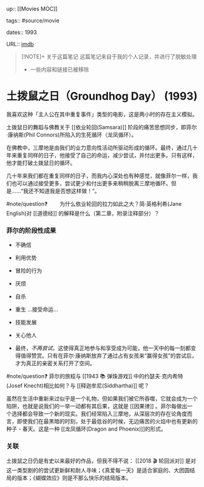 up:: [[Movies MOC]]

tags:: #source/movie 

dates:: 1993

URL:: [imdb](https://www.imdb.com/title/tt0107048)

> [!NOTE]+ 关于这篇笔记
> 这篇笔记来自于我的个人记录，并进行了脱敏处理
> - 一些内容和链接已被移除

# 土拨鼠之日（Groundhog Day） (1993)

我喜欢这种「主人公在其中重复事件」类型的电影，这是两小时的存在主义模拟。  

土拨鼠日的舞蹈与佛教关于 [[依业轮回(Samsara)]] 阶段的痛苦思想同步，即菲尔·康纳斯(Phil Connors)所陷入的生死循环（龙凤循环）。  

在佛教中，三摩地是由我们的业力意向性活动所驱动形成的循环。最终，通过几十年来重复同样的日子，他接受了自己的命运，减少尝试，并付出更多。只有这样，他才能打破土拨鼠日的循环。  

几十年来我们都在重复同样的日子，而我内心深处也有种感觉，就像菲尔一样，我们也可以通过接受更多，尝试更少和付出更多来稍稍脱离三摩地循环。但是......“我还不知道我是否想这样做！”。  

#note/question❓ 　　为什么依业轮回的拉力如此之大？简·英格利希(Jane English)对 [[道德经]] 的解释是什么（第二章，附录注释部分）？

### 菲尔的阶段性成果

-   不确信
    
-   利用优势
    
-   冒险的行为
    
-   厌烦
    
-   自杀
    
-   重生 ...接受命运...
    
-   技能发展
    
-   关心他人
    
-   最终，_不再尝试_，这使得真正地参与和享受成为可能，他一天中的每一刻都变得值得赞赏。只有在菲尔·康纳斯放弃了通过占有女孩来“赢得女孩”的尝试后，才为真正的亲密关系打开了空间。  
      

 #note/question❓ 菲尔的旅程与 [[1943 📚 弹珠游戏]] 中的约瑟夫·克内希特(Josef Knecht)相比如何？与 [[释迦牟尼(Siddhartha)]] 呢？  

虽然在生活中重新来过似乎是一个礼物，但如果我们被它所吞噬，它就会成为一个陷阱，也就是说我们的一举一动都有其后果，这就是 [[因果律]] 。菲尔每做出一个选择都会导致一个新的现实。我们经常陷入三摩地，从深层次的存在论角度而言，即使我们在最黑暗的时刻，处于最低谷的时候，无边痛苦的火焰中也有更新的种子 - 春天。这是一种 [[龙凤循环(Dragon and Phoenix)]]的形式。  

### 关联

土拨鼠之日仍是有史以来最好的作品，但我不得不说： [[2018 🎬 轮回派对]] 是对这一类型剧的的尝试更新鲜和耐人寻味；《真爱每一天》是适合家庭的、大团圆结局的版本；《蝴蝶效应》则是不那么快乐的结局版本。
